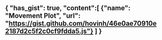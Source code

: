{
    "has_gist": true, 
    "content":[
        {"name": "Movement Plot",
        "url": "https://gist.github.com/hovinh/46e0ae70910e2187d2c5f2c0cf9fdda5.js"}
        ]
}
---
